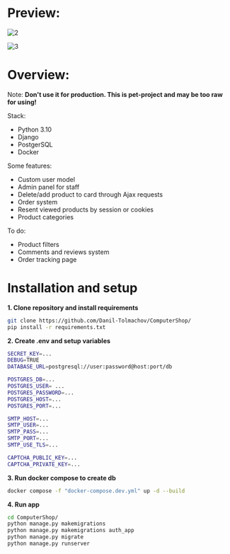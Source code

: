 # Preview:

![2](https://user-images.githubusercontent.com/59608495/202649969-062269ea-c093-4189-8b21-04640c614fdd.PNG)

![3](https://user-images.githubusercontent.com/59608495/202649953-e79bdaec-5a43-451e-8049-ecb60106974d.PNG)

# Overview:
Note: **Don't use it for production. This is pet-project and may be too raw for using!**

Stack:
- Python 3.10
- Django
- PostgerSQL
- Docker

Some features:
- Custom user model
- Admin panel for staff
- Delete/add product to card through Ajax requests
- Order system
- Resent viewed products by session or cookies
- Product categories

To do:
- Product filters
- Comments and reviews system
- Order tracking page

# Installation and setup

**1. Clone repository and install requirements**
```sh 
git clone https://github.com/Danil-Tolmachov/ComputerShop/
pip install -r requirements.txt
```
**2. Create .env and setup variables**
```sh
SECRET_KEY=...
DEBUG=TRUE
DATABASE_URL=postgresql://user:password@host:port/db

POSTGRES_DB=...
POSTGRES_USER= ...
POSTGRES_PASSWORD=...
POSTGRES_HOST=...
POSTGRES_PORT=...

SMTP_HOST=...
SMTP_USER=...
SMTP_PASS=...
SMTP_PORT=...
SMTP_USE_TLS=...

CAPTCHA_PUBLIC_KEY=...
CAPTCHA_PRIVATE_KEY=...
```
**3. Run docker compose to create db**
```sh 
docker compose -f "docker-compose.dev.yml" up -d --build
```
**4. Run app**
```sh 
cd ComputerShop/
python manage.py makemigrations
python manage.py makemigrations auth_app
python manage.py migrate
python manage.py runserver
```
